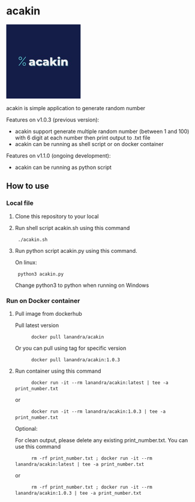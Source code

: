 # acakin

![alt text](https://github.com/lanandra/acakin/blob/main/acakin_logo.jpg?raw=true)

acakin is simple application to generate random number

Features on v1.0.3 (previous version):
- acakin support generate multiple random number (between 1 and 100) with 6 digit at each number then print output to .txt file
- acakin can be running as shell script or on docker container

Features on v1.1.0 (ongoing development):
- acakin can be running as python script

## How to use

### Local file
1. Clone this repository to your local
2. Run shell script acakin.sh using this command  

        ./acakin.sh  

3. Run python script acakin.py using this command. 

    On linux:   

        python3 acakin.py  

    Change python3 to python when running on Windows

### Run on Docker container
1. Pull image from dockerhub  

     Pull latest version

             docker pull lanandra/acakin  

     Or you can pull using tag for specific version

             docker pull lanandra/acakin:1.0.3  

2. Run container using this command

             docker run -it --rm lanandra/acakin:latest | tee -a print_number.txt  
     
     or

             docker run -it --rm lanandra/acakin:1.0.3 | tee -a print_number.txt  

     Optional:

     For clean output, please delete any existing print_number.txt. You can use this command

             rm -rf print_number.txt ; docker run -it --rm lanandra/acakin:latest | tee -a print_number.txt  

     or

             rm -rf print_number.txt ; docker run -it --rm lanandra/acakin:1.0.3 | tee -a print_number.txt  